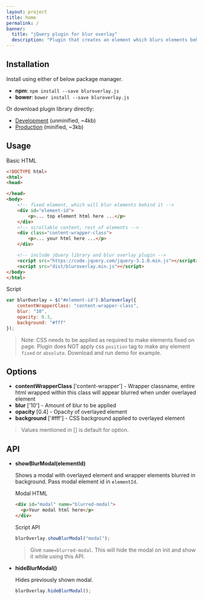 ```yaml
---
layout: project
title: home
permalink: /
banner:
  title: "jQuery plugin for blur overlay"
  description: "Plugin that creates an element which blurs elements behind it (background elements). Also provides API to created a blurred modal/mask. Requires jQuery library."
---
```

## Installation

Install using either of below package manager.

* __npm__: `npm install --save bluroverlay.js`
* __bower__: `bower install --save bluroverlay.js`

Or download plugin library directly:

* [Development](https://raw.githubusercontent.com/hardikdabhi/bluroverlay.js/master/dist/bluroverlay.js) (unminified, ~4kb)
* [Production](https://raw.githubusercontent.com/hardikdabhi/bluroverlay.js/master/dist/bluroverlay.min.js) (minified, ~3kb)

## Usage

Basic HTML

```html
<!DOCTYPE html>
<html>
<head>

</head>
<body>
	<!-- fixed element, which will blur elements behind it -->
	<div id="element-id">
		<p>... top element html here ...</p>
	</div>
	<!-- scrollable content, rest of elements -->
	<div class="content-wrapper-class">
		<p>... your html here ...</p>
	</div>

	<!-- include jQuery library and blur overlay plugin -->
	<script src="https://code.jquery.com/jquery-3.1.0.min.js"></script>
	<script src="dist/bluroverlay.min.js"></script>
</body>
</html>
```

Script

```js
var blurOverlay = $("#element-id").bluroverlay({
	contentWrapperClass: "content-wrapper-class",
	blur: "10",
	opacity: 0.3,
	background: "#fff"
});
```
> Note: CSS needs to be applied as required to make elements fixed on page. Plugin does NOT apply css `position` tag to make any element `fixed` or `absolute`. Download and run demo for example.

## Options

* __contentWrapperClass__ ['content-wrapper'] - Wrapper classname, entire html wrapped within this class will appear blurred when under overlayed element
* __blur__ ['10'] - Amount of blur to be applied
* __opacity__ [0.4] - Opacity of overlayed element
* __background__ ['#fff'] - CSS background applied to overlayed element

> Values mentioned in [] is default for option.  

## API

* __showBlurModal(elementId)__

  Shows a modal with overlayed element and wrapper elements blurred in background. Pass modal element id in `elementId`.

  Modal HTML

  ```html
  <div id="modal" name="blurred-modal">
	<p>Your modal html here</p>
  </div>
  ```

  Script API

  ```javascript
  blurOverlay.showBlurModal("modal");
  ```

  > Give `name=blurred-modal`. This will hide the modal on init and show it while using this API.

* __hideBlurModal()__

  Hides previously shown modal.

  ```js
  blurOverlay.hideBlurModal();
  ```
